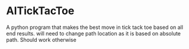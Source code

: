 # AITickTacToe
A python program that makes the best move in tick tack toe based on all end results. 
will need to change path location as it is based on absolute path. Should work otherwise

